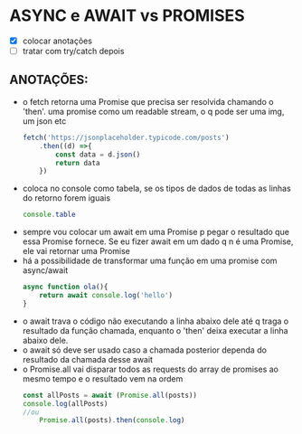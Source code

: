 # ASYNC e AWAIT vs PROMISES
- [x] colocar anotações
- [ ]  tratar com try/catch depois

## ANOTAÇÕES:
<ul>
<li>o fetch retorna uma Promise que precisa ser resolvida
chamando o 'then'. uma promise como um readable stream, 
o q pode ser uma img, um json etc

```javascript
fetch('https://jsonplaceholder.typicode.com/posts')
	.then((d) =>{
		const data = d.json()		
		return data
	})
``` 
</li>
<li>
coloca no console como tabela, se os tipos de dados de todas as linhas do retorno forem iguais

```javascript
console.table
```
</li>
<li>
sempre vou colocar um await em uma Promise p pegar o resultado que essa Promise fornece. Se eu fizer await em um dado q n é uma Promise, ele vai retornar uma Promise
</li>
<li>
há a possibilidade de transformar uma função em uma promise com async/await

```javascript
async function ola(){
	return await console.log('hello')
}
```
</li>
<li>
o await trava o código não executando a linha abaixo dele até q traga o resultado da função chamada, enquanto o 'then' deixa executar a linha abaixo dele. 
</li>
<li>
o await só deve ser usado caso a chamada posterior dependa do resultado da chamada desse await
</li>
<li>o Promise.all vai disparar todos as requests do array de promises ao mesmo tempo e o resultado vem na ordem

```javascript
const allPosts = await (Promise.all(posts))
console.log(allPosts)
//ou
	Promise.all(posts).then(console.log)
```
</li>
</ul>




